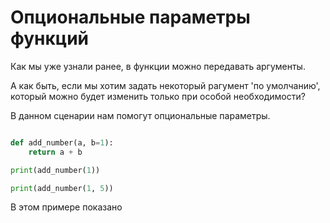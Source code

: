 # Опциональные параметры функций

Как мы уже узнали ранее, в функции можно передавать аргументы. 

А как быть, если мы хотим задать некоторый рагумент 'по умолчанию', который можно будет изменить только при особой необходимости?

В данном сценарии нам помогут опциональные параметры.

```python

def add_number(a, b=1):
    return a + b

print(add_number(1))

print(add_number(1, 5))
```

В этом примере показано 